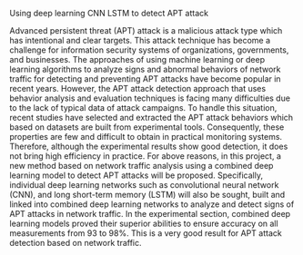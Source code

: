 
Using deep learning CNN LSTM to detect APT attack

Advanced persistent threat (APT) attack is a malicious attack type which has intentional and clear targets. This attack technique has become a challenge for information security systems of organizations, governments, and businesses. The approaches of using machine learning or deep learning algorithms to analyze signs and abnormal behaviors of network traffic for detecting and preventing APT attacks have become popular in recent years. However, the APT attack detection approach that uses behavior analysis and evaluation techniques is facing many difficulties due to the lack of typical data of attack campaigns. To handle this situation, recent studies have selected and extracted the APT attack behaviors which based on datasets are built from experimental tools. Consequently, these properties are few and difficult to obtain in practical monitoring systems. Therefore, although the experimental results show good detection, it does not bring high efficiency in practice. For above reasons, in this project, a new method based on network traffic analysis using a combined deep learning model to detect APT attacks will be proposed. Specifically, individual deep learning networks such as convolutional neural network (CNN), and long short-term memory (LSTM) will also be sought, built and linked into combined deep learning networks to analyze and detect signs of APT attacks in network traffic. In the experimental section, combined deep learning models proved their superior abilities to ensure accuracy on all measurements from 93 to 98%. This is a very good result for APT attack detection based on network traffic.
